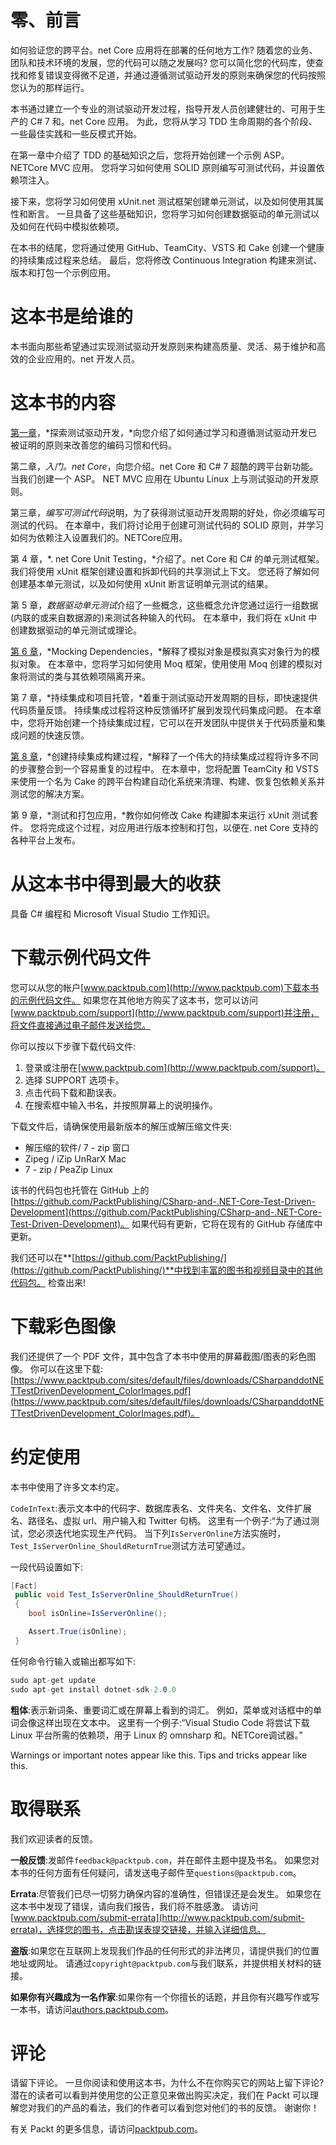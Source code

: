 # 零、前言

如何验证您的跨平台。net Core 应用将在部署的任何地方工作? 随着您的业务、团队和技术环境的发展，您的代码可以随之发展吗? 您可以简化您的代码库，使查找和修复错误变得微不足道，并通过遵循测试驱动开发的原则来确保您的代码按照您认为的那样运行。

本书通过建立一个专业的测试驱动开发过程，指导开发人员创建健壮的、可用于生产的 C# 7 和。net Core 应用。 为此，您将从学习 TDD 生命周期的各个阶段、一些最佳实践和一些反模式开始。

在第一章中介绍了 TDD 的基础知识之后，您将开始创建一个示例 ASP。 NETCore MVC 应用。 您将学习如何使用 SOLID 原则编写可测试代码，并设置依赖项注入。

接下来，您将学习如何使用 xUnit.net 测试框架创建单元测试，以及如何使用其属性和断言。 一旦具备了这些基础知识，您将学习如何创建数据驱动的单元测试以及如何在代码中模拟依赖项。

在本书的结尾，您将通过使用 GitHub、TeamCity、VSTS 和 Cake 创建一个健康的持续集成过程来总结。 最后，您将修改 Continuous Integration 构建来测试、版本和打包一个示例应用。

# 这本书是给谁的

本书面向那些希望通过实现测试驱动开发原则来构建高质量、灵活、易于维护和高效的企业应用的。net 开发人员。

# 这本书的内容

[第一章](1.html)，*探索测试驱动开发，*向您介绍了如何通过学习和遵循测试驱动开发已被证明的原则来改善您的编码习惯和代码。

第二章，*入门。net Core*，向您介绍。net Core 和 C# 7 超酷的跨平台新功能。 当我们创建一个 ASP。 NET MVC 应用在 Ubuntu Linux 上与测试驱动的开发原则。

第三章，*编写可测试代码*说明，为了获得测试驱动开发周期的好处，你必须编写可测试的代码。 在本章中，我们将讨论用于创建可测试代码的 SOLID 原则，并学习如何为依赖注入设置我们的。NETCore应用。

第 4 章，*. net Core Unit Testing，*介绍了。net Core 和 C# 的单元测试框架。 我们将使用 xUnit 框架创建设置和拆卸代码的共享测试上下文。 您还将了解如何创建基本单元测试，以及如何使用 xUnit 断言证明单元测试的结果。

第 5 章，*数据驱动单元测试*介绍了一些概念，这些概念允许您通过运行一组数据(内联的或来自数据源的)来测试各种输入的代码。 在本章中，我们将在 xUnit 中创建数据驱动的单元测试或理论。

[第 6 章](6.html)，*Mocking Dependencies，*解释了模拟对象是模拟真实对象行为的模拟对象。 在本章中，您将学习如何使用 Moq 框架，使用使用 Moq 创建的模拟对象将测试的类与其依赖项隔离开来。

第 7 章，*持续集成和项目托管，*着重于测试驱动开发周期的目标，即快速提供代码质量反馈。 持续集成过程将这种反馈循环扩展到发现代码集成问题。 在本章中，您将开始创建一个持续集成过程，它可以在开发团队中提供关于代码质量和集成问题的快速反馈。

[第 8 章](8.html)，*创建持续集成构建过程，*解释了一个伟大的持续集成过程将许多不同的步骤整合到一个容易重复的过程中。 在本章中，您将配置 TeamCity 和 VSTS 来使用一个名为 Cake 的跨平台构建自动化系统来清理、构建、恢复包依赖关系并测试您的解决方案。

第 9 章，*测试和打包应用，*教你如何修改 Cake 构建脚本来运行 xUnit 测试套件。 您将完成这个过程，对应用进行版本控制和打包，以便在. net Core 支持的各种平台上发布。

# 从这本书中得到最大的收获

具备 C# 编程和 Microsoft Visual Studio 工作知识。

# 下载示例代码文件

您可以从您的帐户[www.packtpub.com](http://www.packtpub.com)下载本书的示例代码文件。 如果您在其他地方购买了这本书，您可以访问[www.packtpub.com/support](http://www.packtpub.com/support)并注册，将文件直接通过电子邮件发送给您。

你可以按以下步骤下载代码文件:

1.  登录或注册在[www.packtpub.com](http://www.packtpub.com/support)。
2.  选择 SUPPORT 选项卡。
3.  点击代码下载和勘误表。
4.  在搜索框中输入书名，并按照屏幕上的说明操作。

下载文件后，请确保使用最新版本的解压或解压缩文件夹:

*   解压缩的软件/ 7 - zip 窗口
*   Zipeg / iZip UnRarX Mac
*   7 - zip / PeaZip Linux

该书的代码包也托管在 GitHub 上的[https://github.com/PacktPublishing/CSharp-and-.NET-Core-Test-Driven-Development](https://github.com/PacktPublishing/CSharp-and-.NET-Core-Test-Driven-Development)。 如果代码有更新，它将在现有的 GitHub 存储库中更新。

我们还可以在**[https://github.com/PacktPublishing/](https://github.com/PacktPublishing/)**中找到丰富的图书和视频目录中的其他代码包。 检查出来!

# 下载彩色图像

我们还提供了一个 PDF 文件，其中包含了本书中使用的屏幕截图/图表的彩色图像。 你可以在这里下载:[https://www.packtpub.com/sites/default/files/downloads/CSharpanddotNETTestDrivenDevelopment_ColorImages.pdf](https://www.packtpub.com/sites/default/files/downloads/CSharpanddotNETTestDrivenDevelopment_ColorImages.pdf)。

# 约定使用

本书中使用了许多文本约定。

`CodeInText`:表示文本中的代码字、数据库表名、文件夹名、文件名、文件扩展名、路径名、虚拟 url、用户输入和 Twitter 句柄。 这里有一个例子:“为了通过测试，您必须迭代地实现生产代码。 当下列`IsServerOnline`方法实施时，`Test_IsServerOnline_ShouldReturnTrue`测试方法可望通过。

一段代码设置如下:

```cs
[Fact]
 public void Test_IsServerOnline_ShouldReturnTrue() 
 { 
    bool isOnline=IsServerOnline();   

    Assert.True(isOnline);
 }
```

任何命令行输入或输出都写如下:

```cs
sudo apt-get update
sudo apt-get install dotnet-sdk-2.0.0
```

**粗体**:表示新词条、重要词汇或在屏幕上看到的词汇。 例如，菜单或对话框中的单词会像这样出现在文本中。 这里有一个例子:“Visual Studio Code 将尝试下载 Linux 平台所需的依赖项，用于 Linux 的 omnsharp 和。NETCore调试器。”

Warnings or important notes appear like this. Tips and tricks appear like this.

# 取得联系

我们欢迎读者的反馈。

**一般反馈**:发邮件`feedback@packtpub.com`，并在邮件主题中提及书名。 如果您对本书的任何方面有任何疑问，请发送电子邮件至`questions@packtpub.com`。

**Errata**:尽管我们已尽一切努力确保内容的准确性，但错误还是会发生。 如果您在这本书中发现了错误，请向我们报告，我们将不胜感激。 请访问[www.packtpub.com/submit-errata](http://www.packtpub.com/submit-errata)，选择您的图书，点击勘误表提交链接，并输入详细信息。

**盗版**:如果您在互联网上发现我们作品的任何形式的非法拷贝，请提供我们的位置地址或网址。 请通过`copyright@packtpub.com`与我们联系，并提供相关材料的链接。

**如果你有兴趣成为一名作家**:如果你有一个你擅长的话题，并且你有兴趣写作或写一本书，请访问[authors.packtpub.com](http://authors.packtpub.com/)。

# 评论

请留下评论。 一旦你阅读和使用这本书，为什么不在你购买它的网站上留下评论? 潜在的读者可以看到并使用您的公正意见来做出购买决定，我们在 Packt 可以理解您对我们的产品的看法，我们的作者可以看到您对他们的书的反馈。 谢谢你！

有关 Packt 的更多信息，请访问[packtpub.com](https://www.packtpub.com/)。
